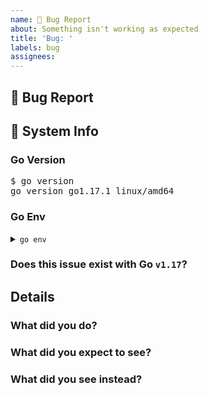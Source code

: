 ```yaml
---
name: 🐛 Bug Report
about: Something isn't working as expected
title: 'Bug: '
labels: bug
assignees:
---
```


## 🐛 Bug Report

<!--
  A clear and brief description of what the bug is

  Something along the lines of: "I was doing ______ and then ______ happened"
-->

## 🔬 System Info

<!--
  Run the commands as needed, and paste their output
-->

### Go Version

<!-- Output of `go version` - replace the second line with your output -->
<pre>
$ go version
go version go1.17.1 linux/amd64
</pre>

### Go Env

<details>
<summary><code>go env</code></summary><br>
<pre>
$ go env
<!-- Output of `go env` goes here -->
</pre></details>

### Does this issue exist with Go `v1.17`?

<!-- Yes/No -->

## Details

<!--
  Make sure to be as detailed as possible!

  As developers, having more details to work with
  is always preferable to the reverse!!
-->

### What did you do?

<!--
  Steps to reproduce the error (if possible).

  If applicable, minimal code to reproduce this issue is
  good, using `play.golang.org` for Go code is recommended

  If not, simply add what you were doing when the issue
  occurred
-->

### What did you expect to see?

<!--
  The expected behaviour, add as many details as possible
-->

### What did you see instead?

<!--
  Add a detailed write-up of what actually happened.

  Add any screenshots/recordings/log dumps/error message displayed,
  etc as well
-->
